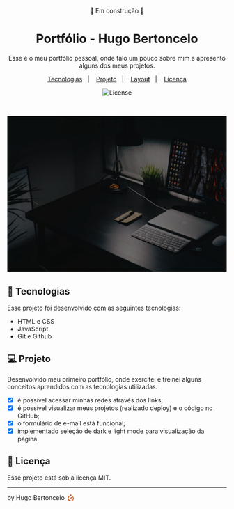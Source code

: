 <p align="center"> 🚧 Em construção 🚧 </p>

<h1 align="center"> Portfólio - Hugo Bertoncelo </h1>

<p align="center">
Esse é o meu portfólio pessoal, onde falo um pouco sobre mim e apresento alguns dos meus projetos.
</p>

<p align="center">
  <a href="#-tecnologias">Tecnologias</a>&nbsp;&nbsp;&nbsp;|&nbsp;&nbsp;&nbsp;
  <a href="#-projeto">Projeto</a>&nbsp;&nbsp;&nbsp;|&nbsp;&nbsp;&nbsp;
  <a href="#-layout">Layout</a>&nbsp;&nbsp;&nbsp;|&nbsp;&nbsp;&nbsp;
  <a href="#memo-licença">Licença</a>
</p>

<p align="center">
  <img alt="License" src="https://img.shields.io/static/v1?label=license&message=MIT&color=49AA26&labelColor=000000">
</p>

<br>

<p align="center">
  <img alt="home do meu projeto" src="./img/bg-home-dark.png">
</p>

## 🚀 Tecnologias

Esse projeto foi desenvolvido com as seguintes tecnologias:

- HTML e CSS
- JavaScript
- Git e Github

## 💻 Projeto

Desenvolvido meu primeiro portfólio, onde exercitei e treinei alguns conceitos aprendidos com as tecnologias utilizadas.

- [x] é possivel acessar minhas redes através dos links;
- [x] é possível visualizar meus projetos (realizado deploy) e o código no GitHub;
- [x] o formulário de e-mail está funcional;
- [x] implementado seleção de dark e light mode para visualização da página.
      <br>

<!-- - Acesse o projeto finalizado, [clicando aqui](). -->

## :memo: Licença

Esse projeto está sob a licença MIT.

---

by Hugo Bertoncelo <img src="./img/bussola.svg" alt="" width="20rem" align="center">

